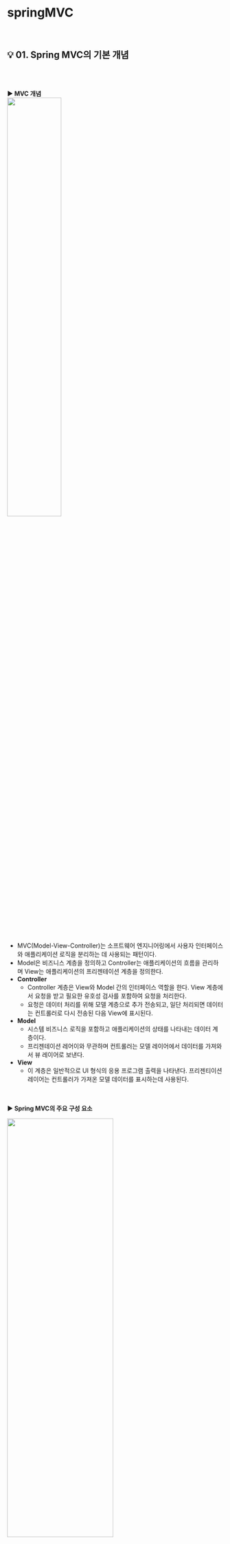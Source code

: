 # springMVC
</br>

## :bulb: 01. Spring MVC의 기본 개념

</br></br>

<b> :arrow_forward: MVC 개념 </b>
</br>
<img src="https://user-images.githubusercontent.com/86214493/128589219-90e6c612-2037-40ed-a9b2-a21fadcf0415.png" width="50%" height="50%"/>

+ MVC(Model-View-Controller)는 소프트웨어 엔지니어링에서 사용자 인터페이스와 애플리케이션 로직을 분리하는 데 사용되는 패턴이다. 
+ Model은 비즈니스 계층을 정의하고 Controller는 애플리케이션의 흐름을 관리하며 View는 애플리케이션의 프리젠테이션 계층을 정의한다.
+ <b> Controller </b>
  * Controller 계층은 View와 Model 간의 인터페이스 역할을 한다. View 계층에서 요청을 받고 필요한 유호성 검사를 포함하여 요청을 처리한다.
  * 요청은 데이터 처리를 위해 모델 계층으로 추가 전송되고, 일단 처리되면 데이터는 컨트롤러로 다시 전송된 다음 View에 표시된다. 
+ <b> Model </b>
  * 시스템 비즈니스 로직을 포함하고 애플리케이션의 상태를 나타내는 데이터 계층이다.
  * 프리젠테이션 레어이와 무관하며 컨트롤러는 모델 레이어에서 데이터를 가져와서 뷰 레이어로 보낸다.
+ <b> View </b>
  * 이 계층은 일반적으로 UI 형식의 응용 프로그램 출력을 나타낸다. 프리젠티이션 레이어는 컨트롤러가 가져온 모델 데이터를 표시하는데 사용된다. 

</br></br>
<b> :arrow_forward: Spring MVC의 주요 구성 요소 </b>

<img src="https://user-images.githubusercontent.com/86214493/128589240-bbc8d242-6673-406b-a426-5349d4878a73.png" width="70%" height="50%"/>

</br>

+ <b> DispatcherServlet : </b> 클라이언트의 요청을 전달 받는다.
+ <b> HandlerMapping : </b> 클라이언트의 요청 URL을 어떤 컨트롤러가 처리할지를 결정한다. 
+ <b> HandlerAdapter : </b> 컨트롤러 안에 있는 메소드들 중에 적합한 메소드를 선택해준다.
+ <b> Controller : </b> 클라이언트 요청을 처리한 뒤, 그 결과를 DispatcherServlet에게 알려준다. 
+ <b> ViewResolver : </b> 가장 적합한 View를 찾아준다.
+ <b> View : </b> 컨트롤러의 처리 결과 화면을 생성한다. 
+ <b> ModelAndView : </b> 데이터와 뷰의 이름을 전달하는 객체
+ <b> Model : </b> 뷰에 데이터만을 전달하기 위한 객체


</br></br>

<b> :arrow_forward: Spring MVC의 처리 순서 </b>

1. 클라이언트가 서버에 어떤 요청을 한다면 스프링에서 제공하는 DispatcherServlet이라는 서블릿이 요청을 가로챈다. (web.xml에 설정)
</br></br>
3. 요청을 가로챈 DispatcherServlet은 HandlerMapping에게 어떤 컨트롤러에게 요청을 위임하면 좋을지 물어본다.
(HandlerMapping은 setvlet-context.xml에서 @controller로 등록한 것들을 이미 스캔해서 찾아놨기 때문에 어느 컨트롤러에게 요청을 위임해야할지 알고 있다.)
</br></br>
3. 요청에 매핑된 컨트롤러가 있다면 @RequestMapping을 통하여 요청을 처리할 메서드에게 도달한다.
</br></br>
4. 컨트롤러에서는 해당 요청을 처리할 <b> Service </b>를 <b> 주입(DI) 받아 </b> 비즈니스 로직을 Service에게 위임하게 된다.
</br></br>
5. Service에서는 요청에 필요한 작업 대부분(코딩)을 담당하여 데이터베이스에 접근이 필요하면 <b> DAO </b> 를 주입받아 DB처리는 DAO에게 위임하게 된다.
</br></br>
6.  DAO는 mybatis(또는 hibernate 등) 설정을 이용해서 SQL 쿼리를 날려 DB에 저장되어 있는 정보를 받아 서비스에게 다시 돌려준다.
(이때, 보통 Request와 함께 날라온 DTO 객체로부터 DB 조회에 필요한 데이터를 받아와 쿼리를 만들어 보내고, 결과로 받은 Entity 객체를 가지고 Response에 필요한 DTO 객체로 변환한다.)
</br></br>
7. 모든 비지니스 로직을 끝낸 Service가 결과물을 컨트롤러에게 넘긴다.
</br></br>
8. 결과물을 받은 컨트롤러는 필요에 따라 Model 객체에 결과물을 넣거나, 어떤 View(jsp) 파일을 보여줄 것인지 등의 정보를 담아 DispatcherServlet에게 보낸다.
</br></br>
9. DispatcherServlet은 viewResolver에게 받은 뷰의 대한 정보를 넘긴다.
</br></br>
10. viewResolver는 해당 JSP를 찾아서 (응답할 View를 찾음) Dispatcher에게 알려준다.
(servlet-context.xml에서 suffix, prefix를 통해 /WEB-INF/views/index.jsp 이렇게 만들어주는것도 viewResolver)
</br></br>
11. Dispatcher은 응답할 view에게 Render를 지시하고 View는 응답 로직을 처리한다.
</br></br>
12. 결과적으로 DispatcherServlet이 클라이언트에게 렌더링된 View를 응답한다. 





